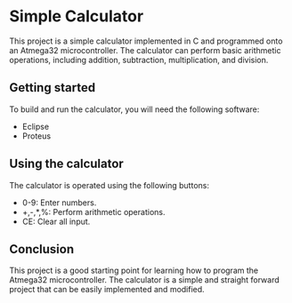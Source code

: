 # Simple Calculator
This project is a simple calculator implemented in C and programmed onto an Atmega32 microcontroller.
The calculator can perform basic arithmetic operations, including addition, subtraction, multiplication, and division.

## Getting started
To build and run the calculator, you will need the following software:

- Eclipse
- Proteus

## Using the calculator
The calculator is operated using the following buttons:

- 0-9: Enter numbers.
- +,-,*,%: Perform arithmetic operations.
- CE: Clear all input.

## Conclusion
This project is a good starting point for learning how to program the Atmega32 microcontroller. The calculator is a simple and straight forward project that can be easily implemented and modified.